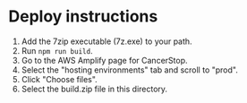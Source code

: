# Deploy instructions
1. Add the 7zip executable (7z.exe) to your path.
2. Run `npm run build`.
3. Go to the AWS Amplify page for CancerStop.
4. Select the "hosting environments" tab and scroll to "prod".
5. Click "Choose files".
6. Select the build.zip file in this directory.